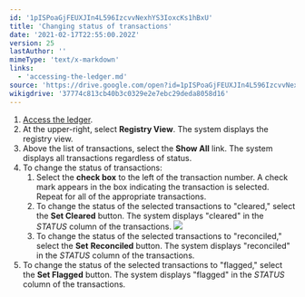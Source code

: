```yaml
---
id: '1pISPoaGjFEUXJIn4L596IzcvvNexhYS3IoxcKs1hBxU'
title: 'Changing status of transactions'
date: '2021-02-17T22:55:00.202Z'
version: 25
lastAuthor: ''
mimeType: 'text/x-markdown'
links:
  - 'accessing-the-ledger.md'
source: 'https://drive.google.com/open?id=1pISPoaGjFEUXJIn4L596IzcvvNexhYS3IoxcKs1hBxU'
wikigdrive: '37774c813cb40b3c0329e2e7ebc29deda8058d16'
---
```

1. [Access the ledger](accessing-the-ledger.md).
2. At the upper-right, select <strong>Registry View</strong>. The system displays the registry view.
3. Above the list of transactions, select the <strong>Show All</strong> link. The system displays all transactions regardless of status.
4. To change the status of transactions:
    1. Select the <strong>check box</strong> to the left of the transaction number. A check mark appears in the box indicating the transaction is selected. Repeat for all of the appropriate transactions.
    2. To change the status of the selected transactions to "cleared," select the <strong>Set Cleared</strong> button. The system displays "cleared" in the <em>STATUS</em> column of the transactions.
        ![](../changing-status-of-transactions.assets/9f90528398346626c664de4e96433e1a.png)
    1. To change the status of the selected transactions to "reconciled," select the <strong>Set</strong> <strong>Reconciled</strong> button. The system displays "reconciled" in the <em>STATUS</em> column of the transactions.
5. To change the status of the selected transactions to "flagged," select the <strong>Set Flagged</strong> button. The system displays "flagged" in the <em>STATUS</em> column of the transactions.
